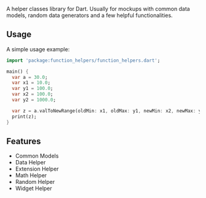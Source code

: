 A helper classes library for Dart.
Usually for mockups with common data models, random data generators and a few helpful functionalities.

## Usage

A simple usage example:

```dart
import 'package:function_helpers/function_helpers.dart';

main() {
  var a = 30.0;
  var x1 = 10.0;
  var y1 = 100.0;
  var x2 = 100.0;
  var y2 = 1000.0;

  var z = a.valToNewRange(oldMin: x1, oldMax: y1, newMin: x2, newMax: y2);
  print(z);
}
```

## Features
- Common Models
- Data Helper
- Extension Helper
- Math Helper
- Random Helper
- Widget Helper
